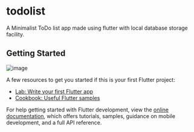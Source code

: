 # todolist

A Minimalist ToDo list app made using flutter with local database storage facility.

## Getting Started
![image](https://user-images.githubusercontent.com/66496371/212470411-38f71afa-1617-4999-b0f2-7da70cb62921.png)



A few resources to get you started if this is your first Flutter project:

- [Lab: Write your first Flutter app](https://docs.flutter.dev/get-started/codelab)
- [Cookbook: Useful Flutter samples](https://docs.flutter.dev/cookbook)

For help getting started with Flutter development, view the
[online documentation](https://docs.flutter.dev/), which offers tutorials,
samples, guidance on mobile development, and a full API reference.

